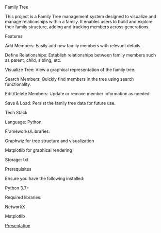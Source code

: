 Family Tree

This project is a Family Tree management system designed to visualize and manage relationships within a family. It enables users to build and explore their family structure, adding and tracking members across generations.

Features

Add Members: Easily add new family members with relevant details.

Define Relationships: Establish relationships between family members such as parent, child, sibling, etc.

Visualize Tree: View a graphical representation of the family tree.

Search Members: Quickly find members in the tree using search functionality.

Edit/Delete Members: Update or remove member information as needed.

Save & Load: Persist the family tree data for future use.


Tech Stack

Language: Python

Frameworks/Libraries:

Graphwiz for tree structure and visualization

Matplotlib for graphical rendering

Storage: txt

Prerequisites

Ensure you have the following installed:

Python 3.7+

Required libraries:

NetworkX

Matplotlib


[Presentation](https://docs.google.com/presentation/d/1kzNGZWIH32cyok6qOlye6qK_2Tge8CTfeQiieCIYKik/present?slide=id.g25e67292017_0_5)
